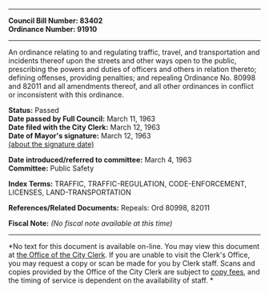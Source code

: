 * * * * *  
  
**Council Bill Number: [](#h0)[](#h2)83402**   
**Ordinance Number: 91910**  
  
* * * * *  
  
An ordinance relating to and regulating traffic, travel, and transportation and incidents thereof upon the streets and other ways open to the public, prescribing the powers and duties of officers and others in relation thereto; defining offenses, providing penalties; and repealing Ordinance No. 80998 and 82011 and all amendments thereof, and all other ordinances in conflict or inconsistent with this ordinance.  
  
**Status:** Passed   
**Date passed by Full Council:** March 11, 1963   
**Date filed with the City Clerk:** March 12, 1963   
**Date of Mayor's signature:** March 12, 1963   
[(about the signature date)](/~public/approvaldate.htm)   
  
  
**Date introduced/referred to committee:** March 4, 1963   
**Committee:** Public Safety   
  
**Index Terms:** TRAFFIC, TRAFFIC-REGULATION, CODE-ENFORCEMENT, LICENSES, LAND-TRANSPORTATION  
  
**References/Related Documents:** Repeals: Ord 80998, 82011  
  
**Fiscal Note:** *(No fiscal note available at this time)*  
  
* * * * *  
  
*No text for this document is available on-line. You may view this document at [the Office of the City Clerk](http://www.seattle.gov/leg/clerk/contactUs.htm). If you are unable to visit the Clerk's Office, you may request a copy or scan be made for you by Clerk staff. Scans and copies provided by the Office of the City Clerk are subject to [copy fees](http://clerk.seattle.gov/~public/clerkfees.htm), and the timing of service is dependent on the availability of staff. *  
  
  
